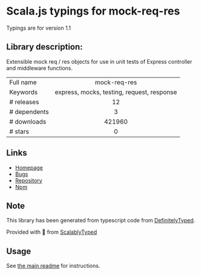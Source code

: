 
# Scala.js typings for mock-req-res

Typings are for version 1.1

## Library description:
Extensible mock req / res objects for use in unit tests of Express controller and middleware functions.

|                    |                 |
| ------------------ | :-------------: |
| Full name          | mock-req-res |
| Keywords           | express, mocks, testing, request, response |
| # releases         | 12 |
| # dependents       | 3 |
| # downloads        | 421960 |
| # stars            | 0 |

## Links
- [Homepage](https://github.com/davesag/mock-req-res#readme)
- [Bugs](https://github.com/davesag/mock-req-res/issues)
- [Repository](https://github.com/davesag/mock-req-res)
- [Npm](https://www.npmjs.com/package/mock-req-res)
    


## Note
This library has been generated from typescript code from [DefinitelyTyped](https://definitelytyped.org).

Provided with :purple_heart: from [ScalablyTyped](https://github.com/oyvindberg/ScalablyTyped)

## Usage
See [the main readme](../../readme.md) for instructions.


